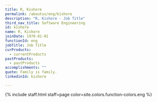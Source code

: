 ```yaml
---
title: R, Kishore
permalink: /aboutus/eng/kishore
description: "R, Kishore - Job Title"
third_nav_title: Software Engineering
id: kishore
name: R, Kishore
joinDate: 1970-01-01
functionId: eng
jobTitle: Job Title
curProducts:
  - currentProducts
pastProducts:
  - pastProducts
accomplishments: ""
quote: Family is family.
linkedinId: kishore

---
```


{% include staff.html staff=page color=site.colors.function-colors.eng %}
